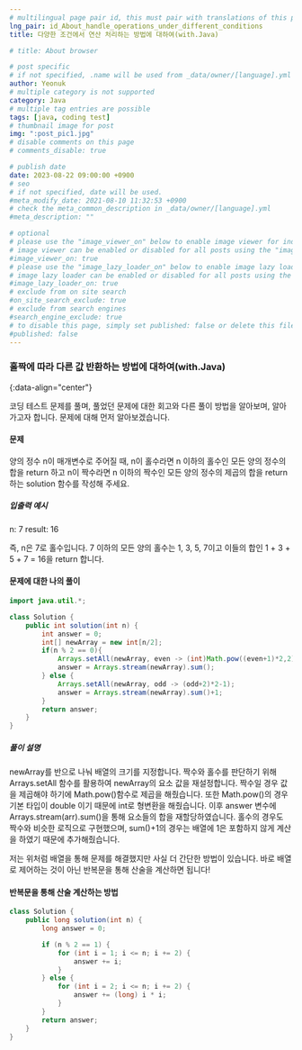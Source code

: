 ```yaml
---
# multilingual page pair id, this must pair with translations of this page. (This name must be unique)
lng_pair: id_About_handle_operations_under_different_conditions
title: 다양한 조건에서 연산 처리하는 방법에 대하여(with.Java)

# title: About browser

# post specific
# if not specified, .name will be used from _data/owner/[language].yml
author: Yeonuk
# multiple category is not supported
category: Java
# multiple tag entries are possible
tags: [java, coding test]
# thumbnail image for post
img: ":post_pic1.jpg"
# disable comments on this page
# comments_disable: true

# publish date
date: 2023-08-22 09:00:00 +0900
# seo
# if not specified, date will be used.
#meta_modify_date: 2021-08-10 11:32:53 +0900
# check the meta_common_description in _data/owner/[language].yml
#meta_description: ""

# optional
# please use the "image_viewer_on" below to enable image viewer for individual pages or posts (_posts/ or [language]/_posts folders).
# image viewer can be enabled or disabled for all posts using the "image_viewer_posts: true" setting in _data/conf/main.yml.
#image_viewer_on: true
# please use the "image_lazy_loader_on" below to enable image lazy loader for individual pages or posts (_posts/ or [language]/_posts folders).
# image lazy loader can be enabled or disabled for all posts using the "image_lazy_loader_posts: true" setting in _data/conf/main.yml.
#image_lazy_loader_on: true
# exclude from on site search
#on_site_search_exclude: true
# exclude from search engines
#search_engine_exclude: true
# to disable this page, simply set published: false or delete this file
#published: false
---
```


<!-- outline-start -->

### 홀짝에 따라 다른 값 반환하는 방법에 대하여(with.Java)

{:data-align="center"}

<!-- outline-end -->

코딩 테스트 문제를 풀며, 풀었던 문제에 대한 회고와 다른 풀이 방법을 알아보며, 알아가고자 합니다.
문제에 대해 먼저 알아보겠습니다.

#### 문제

양의 정수 n이 매개변수로 주어질 때, n이 홀수라면 n 이하의 홀수인 모든 양의 정수의 합을 return 하고 n이 짝수라면 n 이하의 짝수인 모든 양의 정수의 제곱의 합을 return 하는 solution 함수를 작성해 주세요.

##### 입출력 예시

n: 7
result: 16

즉, n은 7로 홀수입니다. 7 이하의 모든 양의 홀수는 1, 3, 5, 7이고 이들의 합인 1 + 3 + 5 + 7 = 16을 return 합니다.

#### 문제에 대한 나의 풀이

```java
import java.util.*;

class Solution {
    public int solution(int n) {
        int answer = 0;
        int[] newArray = new int[n/2];
        if(n % 2 == 0){
            Arrays.setAll(newArray, even -> (int)Math.pow((even+1)*2,2));
            answer = Arrays.stream(newArray).sum();
        } else {
            Arrays.setAll(newArray, odd -> (odd+2)*2-1);
            answer = Arrays.stream(newArray).sum()+1;
        }
        return answer;
    }
}
```

##### 풀이 설명

newArray를 반으로 나눠 배열의 크기를 지정합니다. 짝수와 홀수를 판단하기 위해 Arrays.setAll 함수를 활용하여 newArray의 요소 값을 재설정합니다. 짝수일 경우 값을 제곱해야 하기에 Math.pow()함수로 제곱을 해줬습니다. 또한 Math.pow()의 경우 기본 타입이 double 이기 때문에 int로 형변환을 해줬습니다. 이후 answer 변수에 Arrays.stream(arr).sum()을 통해 요소들의 합을 재할당하였습니다.
홀수의 경우도 짝수와 비슷한 로직으로 구현했으며, sum()+1의 경우는 배열에 1은 포함하지 않게 계산을 하였기 때문에 추가해줬습니다.

저는 위처럼 배열을 통해 문제를 해결했지만 사실 더 간단한 방법이 있습니다.
바로 배열로 제어하는 것이 아닌 반복문을 통해 산술을 계산하면 됩니다!

#### 반복문을 통해 산술 계산하는 방법

```java
class Solution {
    public long solution(int n) {
        long answer = 0;

        if (n % 2 == 1) {
            for (int i = 1; i <= n; i += 2) {
                answer += i;
            }
        } else {
            for (int i = 2; i <= n; i += 2) {
                answer += (long) i * i;
            }
        }
        return answer;
    }
}
```
